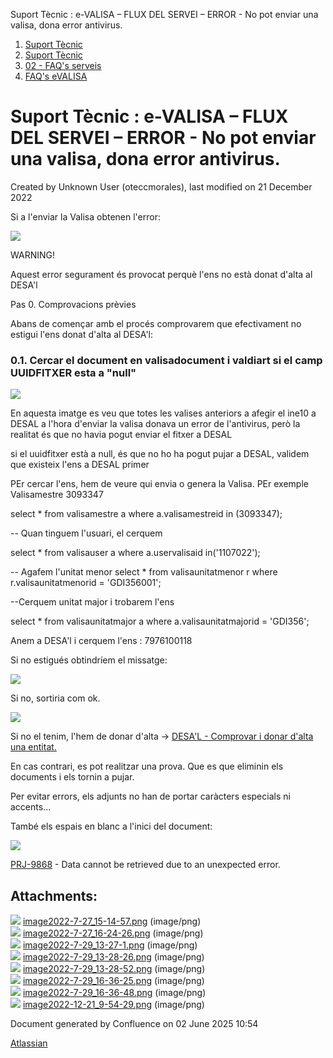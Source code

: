 Suport Tècnic : e-VALISA – FLUX DEL SERVEI – ERROR - No pot enviar una valisa, dona error antivirus.  

1.  [Suport Tècnic](index.html)
2.  [Suport Tècnic](13893782.html)
3.  [02 - FAQ's serveis](26313393.html)
4.  [FAQ's eVALISA](28705569.html)

Suport Tècnic : e-VALISA – FLUX DEL SERVEI – ERROR - No pot enviar una valisa, dona error antivirus.
====================================================================================================

Created by Unknown User (oteccmorales), last modified on 21 December 2022

Si a l'enviar la Valisa obtenen l'error:

![](attachments/77824051/77824052.png)

WARNING!

Aquest error segurament és provocat perquè l'ens no està donat d'alta al DESA'l

Pas 0. Comprovacions prèvies

Abans de començar amb el procés comprovarem que efectivament no estigui l'ens donat d'alta al DESA'l:

### 0.1. Cercar el document en valisadocument i valdiart si el camp UUIDFITXER esta a "null"

  

![](attachments/77824051/77824054.png)

En aquesta imatge es veu que totes les valises anteriors a afegir el ine10 a DESAL a l'hora d'enviar la valisa donava un error de l'antivirus, però la realitat és que no havia pogut enviar el fitxer a DESAL

  

si el uuidfitxer està a null, és que no ho ha pogut pujar a DESAL, validem que existeix l'ens a DESAL primer

PEr cercar l'ens, hem de veure qui envia o genera la Valisa. PEr exemple Valisamestre 3093347

select \*
  from valisamestre a
 where a.valisamestreid in (3093347);

-- Quan tinguem l'usuari, el cerquem

select \*
  from valisauser a
where a.uservalisaid in('1107022');

-- Agafem l'unitat menor
select \*
  from valisaunitatmenor r
 where r.valisaunitatmenorid = 'GDI356001';

--Cerquem unitat major i trobarem l'ens

select \* from valisaunitatmajor a where a.valisaunitatmajorid = 'GDI356';

Anem a DESA'l i cerquem l'ens : 7976100118

Si no estigués obtindríem el missatge:

  

  

![](attachments/77824051/77824074.png)

  

Si no, sortiria com ok.

  

  

![](attachments/77824051/77824075.png)

  

  

Si no el tenim, l'hem de donar d'alta → [DESA'L - Comprovar i donar d'alta una entitat.](77824069.html)

En cas contrari, es pot realitzar una prova. Que es que eliminin els documents i els tornin a pujar.

Per evitar errors, els adjunts no han de portar caràcters especials ni accents...

També els espais en blanc a l'inici del document:

![](attachments/77824051/81855260.png)

[PRJ-9868](https://contacte.aoc.cat/browse/PRJ-9868?src=confmacro) - Data cannot be retrieved due to an unexpected error.

  

  

Attachments:
------------

![](images/icons/bullet_blue.gif) [image2022-7-27\_15-14-57.png](attachments/77824051/77824052.png) (image/png)  
![](images/icons/bullet_blue.gif) [image2022-7-27\_16-24-26.png](attachments/77824051/77824054.png) (image/png)  
![](images/icons/bullet_blue.gif) [image2022-7-29\_13-27-1.png](attachments/77824051/77824065.png) (image/png)  
![](images/icons/bullet_blue.gif) [image2022-7-29\_13-28-26.png](attachments/77824051/77824066.png) (image/png)  
![](images/icons/bullet_blue.gif) [image2022-7-29\_13-28-52.png](attachments/77824051/77824067.png) (image/png)  
![](images/icons/bullet_blue.gif) [image2022-7-29\_16-36-25.png](attachments/77824051/77824074.png) (image/png)  
![](images/icons/bullet_blue.gif) [image2022-7-29\_16-36-48.png](attachments/77824051/77824075.png) (image/png)  
![](images/icons/bullet_blue.gif) [image2022-12-21\_9-54-29.png](attachments/77824051/81855260.png) (image/png)  

Document generated by Confluence on 02 June 2025 10:54

[Atlassian](http://www.atlassian.com/)